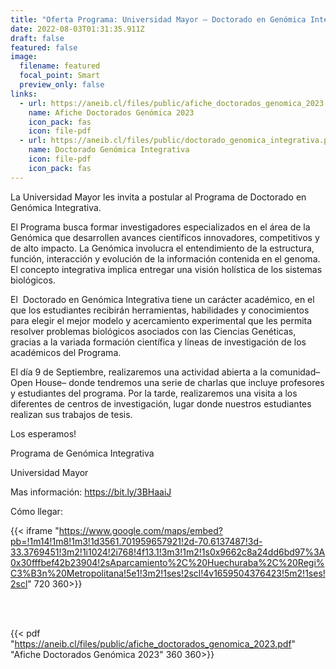 ```yaml
---
title: "Oferta Programa: Universidad Mayor – Doctorado en Genómica Integrativa"
date: 2022-08-03T01:31:35.911Z
draft: false
featured: false
image:
  filename: featured
  focal_point: Smart
  preview_only: false
links:
  - url: https://aneib.cl/files/public/afiche_doctorados_genomica_2023.pdf
    name: Afiche Doctorados Genómica 2023
    icon_pack: fas
    icon: file-pdf
  - url: https://aneib.cl/files/public/doctorado_genomica_integrativa.pdf
    name: Doctorado Genómica Integrativa
    icon: file-pdf
    icon_pack: fas
---
```

La Universidad Mayor les invita a postular al Programa de Doctorado en Genómica Integrativa.

El Programa busca formar investigadores especializados en el área de la Genómica que desarrollen avances científicos innovadores, competitivos y de alto impacto. La Genómica involucra el entendimiento de la estructura, función, interacción y evolución de la información contenida en el genoma. El concepto integrativa implica entregar una visión holística de los sistemas biológicos.

El  Doctorado en Genómica Integrativa tiene un carácter académico, en el que los estudiantes recibirán herramientas, habilidades y conocimientos para elegir el mejor modelo y acercamiento experimental que les permita resolver problemas biológicos asociados con las Ciencias Genéticas, gracias a la variada formación científica y líneas de investigación de los académicos del Programa.

El día 9 de Septiembre, realizaremos una actividad abierta a la comunidad–Open House– donde tendremos una serie de charlas que incluye profesores y estudiantes del programa. Por la tarde, realizaremos una visita a los diferentes de centros de investigación, lugar donde nuestros estudiantes realizan sus trabajos de tesis. 

Los esperamos! 

Programa de Genómica Integrativa 

Universidad Mayor 

Mas información: <https://bit.ly/3BHaaiJ>

Cómo llegar:

{{< iframe "https://www.google.com/maps/embed?pb=!1m14!1m8!1m3!1d3561.701959657921!2d-70.6137487!3d-33.3769451!3m2!1i1024!2i768!4f13.1!3m3!1m2!1s0x9662c8a24dd6bd97%3A0x30fffbef42b23904!2sAparcamiento%2C%20Huechuraba%2C%20Regi%C3%B3n%20Metropolitana!5e1!3m2!1ses!2scl!4v1659504376423!5m2!1ses!2scl" 720 360>}}

<br>
<br>

{{< pdf "https://aneib.cl/files/public/afiche_doctorados_genomica_2023.pdf" "Afiche Doctorados Genómica 2023" 360 360>}}